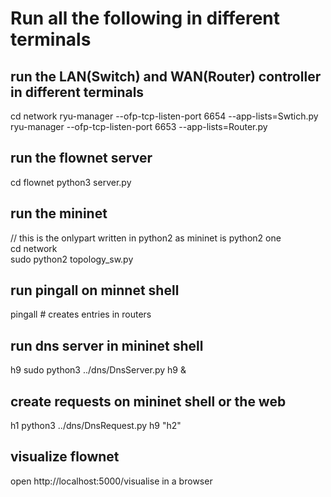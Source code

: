 # Run all the following in different terminals

## run the LAN(Switch) and WAN(Router) controller in different terminals
cd network
ryu-manager --ofp-tcp-listen-port 6654 --app-lists=Swtich.py
ryu-manager --ofp-tcp-listen-port 6653 --app-lists=Router.py

## run the flownet server
cd flownet
python3 server.py

## run the mininet
// this is the onlypart written in python2 as mininet is python2 one  
cd network  
sudo python2 topology_sw.py  

## run pingall on minnet shell
pingall # creates entries in routers 

## run dns server in mininet shell
h9 sudo python3 ../dns/DnsServer.py h9 & 

## create requests on mininet shell or the web
h1  python3 ../dns/DnsRequest.py h9 "h2" 

## visualize flownet
open http://localhost:5000/visualise in a browser  
